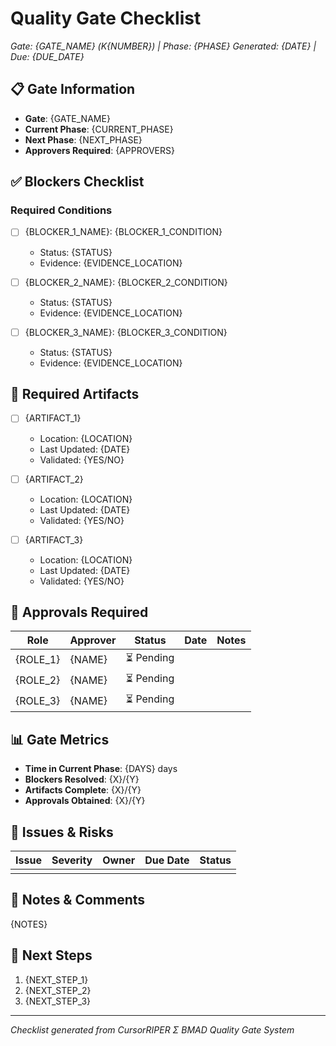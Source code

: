 # Quality Gate Checklist
*Gate: {GATE_NAME} (Κ{NUMBER}) | Phase: {PHASE}*
*Generated: {DATE} | Due: {DUE_DATE}*

## 📋 Gate Information
- **Gate**: {GATE_NAME}
- **Current Phase**: {CURRENT_PHASE}
- **Next Phase**: {NEXT_PHASE}
- **Approvers Required**: {APPROVERS}

## ✅ Blockers Checklist
### Required Conditions
- [ ] {BLOCKER_1_NAME}: {BLOCKER_1_CONDITION}
  - Status: {STATUS}
  - Evidence: {EVIDENCE_LOCATION}
  
- [ ] {BLOCKER_2_NAME}: {BLOCKER_2_CONDITION}
  - Status: {STATUS}
  - Evidence: {EVIDENCE_LOCATION}

- [ ] {BLOCKER_3_NAME}: {BLOCKER_3_CONDITION}
  - Status: {STATUS}
  - Evidence: {EVIDENCE_LOCATION}

## 📄 Required Artifacts
- [ ] {ARTIFACT_1}
  - Location: {LOCATION}
  - Last Updated: {DATE}
  - Validated: {YES/NO}

- [ ] {ARTIFACT_2}
  - Location: {LOCATION}
  - Last Updated: {DATE}
  - Validated: {YES/NO}

- [ ] {ARTIFACT_3}
  - Location: {LOCATION}
  - Last Updated: {DATE}
  - Validated: {YES/NO}

## 👥 Approvals Required
| Role | Approver | Status | Date | Notes |
|------|----------|--------|------|-------|
| {ROLE_1} | {NAME} | ⏳ Pending | | |
| {ROLE_2} | {NAME} | ⏳ Pending | | |
| {ROLE_3} | {NAME} | ⏳ Pending | | |

## 📊 Gate Metrics
- **Time in Current Phase**: {DAYS} days
- **Blockers Resolved**: {X}/{Y}
- **Artifacts Complete**: {X}/{Y}
- **Approvals Obtained**: {X}/{Y}

## 🚨 Issues & Risks
| Issue | Severity | Owner | Due Date | Status |
|-------|----------|-------|----------|--------|
| | | | | |

## 📝 Notes & Comments
{NOTES}

## 🔄 Next Steps
1. {NEXT_STEP_1}
2. {NEXT_STEP_2}
3. {NEXT_STEP_3}

---
*Checklist generated from CursorRIPER Σ BMAD Quality Gate System*
